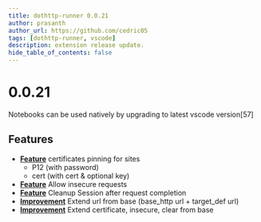 ```yaml
---
title: dothttp-runner 0.0.21
author: prasanth
author_url: https://github.com/cedric05
tags: [dothttp-runner, vscode]
description: extension release update.
hide_table_of_contents: false
---
```

# 0.0.21
Notebooks can be used natively by upgrading to latest vscode version[57]

## Features
- [**Feature**](../docs/certificates) certificates pinning for sites
  - P12 (with password)
  - cert (with cert & optional key)
- [**Feature**](../docs/extra_args#insecure) Allow insecure requests
- [**Feature**](../docs/extra_args#clear) Cleanup Session after request completion
- [**Improvement**](../docs/extends#extendable-from-base) Extend url from base (base_http url + target_def url)
- [**Improvement**](../docs/extends#extendable-from-base) Extend certificate, insecure, clear from base